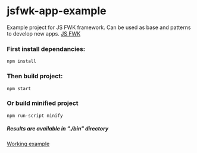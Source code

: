 # jsfwk-app-example
Example project for JS FWK framework. Can be used as base and patterns to develop new apps.
[JS FWK](https://github.com/DanielMazurkiewicz/jsfwk)

### First install dependancies:
```shell
npm install
```

### Then build project:
```shell
npm start
```

### Or build minified project
```shell
npm run-script minify
```

##### Results are available in "./bin" directory
[Working example](https://danielmazurkiewicz.github.io/jsfwk-app-example/bin/html/index.html)